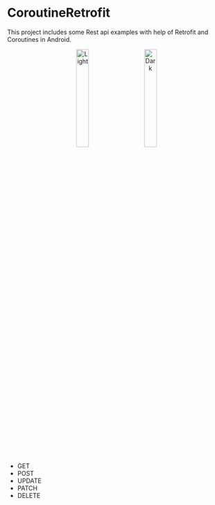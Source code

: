 # CoroutineRetrofit
 This project includes some Rest api examples with help of Retrofit and Coroutines in Android.

<p align="center">
  <img alt="Light" src="https://user-images.githubusercontent.com/28716129/201760785-927b46bd-8482-4c91-a5ec-0f721165cdea.jpg" width="24%">
&nbsp; &nbsp; &nbsp; &nbsp;
  <img alt="Dark" src="https://user-images.githubusercontent.com/28716129/201760779-83f15921-44d3-411f-ac08-cc2d6dca4593.jpg" width="24%">
 

* GET
* POST 
* UPDATE
* PATCH
* DELETE
